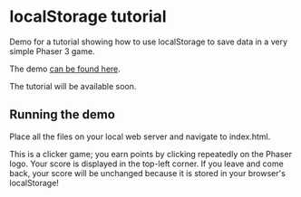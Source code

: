 # localStorage tutorial

 Demo for a tutorial showing how to use localStorage to save data in a very simple Phaser 3 game.
 
 The demo [can be found here](https://jerenaux.github.io/clicker/).
 
 The tutorial will be available soon.
 
 ## Running the demo ##
 
 Place all the files on your local web server and navigate to index.html.

This is a clicker game; you earn points by clicking repeatedly on the Phaser logo. Your score is displayed in the top-left corner. If you leave
and come back, your score will be unchanged because it is stored in your browser's localStorage!
